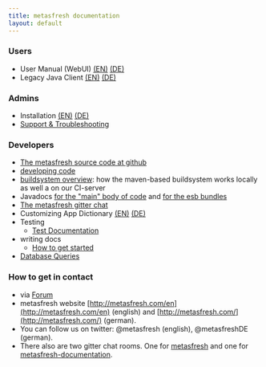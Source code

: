 ```yaml
---
title: metasfresh documentation
layout: default
---
```


### Users
- User Manual (WebUI) [(EN)](pages/webui/index_en) [(DE)](pages/webui/index_de)
- Legacy Java Client [(EN)](pages/howto/index_en) [(DE)](pages/howto/index_de)

### Admins
- Installation [(EN)](pages/installation/index_en)  [(DE)](pages/installation/index_de)
- [Support & Troubleshooting](pages/support/index_en)

### Developers
  - [The metasfresh source code at github](https://github.com/metasfresh/metasfresh)
  - [developing code](pages/developers/index_en)
  - [buildsystem overview](pages/infrastructure/ci_en): how the maven-based buildsystem works locally as well a on our CI-server
  - Javadocs [for the "main" body of code](http://metasfresh.com/javadoc/metasfresh-master/) and [for the esb bundles](http://metasfresh.com/javadoc/metasfresh-esb-master/)
  - [The metasfresh gitter chat](https://gitter.im/metasfresh/metasfresh)
  - Customizing App Dictionary [(EN)](pages/appdictionary/index_en) [(DE)](pages/appdictionary/index_de)
  - Testing
    - [Test Documentation](pages/tests/index_en)
  - writing docs
    - [How to get started](http://docs.metasfresh.org/howto_collection/EN/how_to_get_started_with_translating_docs.html)
  - [Database Queries](pages/sql/index_en)
    

### How to get in contact

* via [Forum](http://forum.metasfresh.org)
* metasfresh website [http://metasfresh.com/en](http://metasfresh.com/en) (english) and [http://metasfresh.com/](http://metasfresh.com/) (german).
* You can follow us on twitter: @metasfresh (english), @metasfreshDE (german).
* There also are two gitter chat rooms. One for [metasfresh](https://gitter.im/metasfresh/metasfresh) and one for [metasfresh-documentation](https://gitter.im/metasfresh/metasfresh-documentation).
